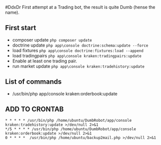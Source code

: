 #DdxDr
First attempt at a Trading bot, the result is quite Dumb (hense the name).

## First start

* composer update ``php composer update``
* doctrine update ``php app\console doctrine:schema:update --force``
* load fixtures    ``php app\console doctrine:fixtures:load --append``
* load tradingpairs ``php app\console kraken:tradingpairs:update``
* Enable at least one trading pair.
* run market update ``php app\console kraken:tradehistory:update``

## List of commands
 * /usr/bin/php app/console kraken:orderbook:update


## ADD TO CRONTAB
```
* * * * * /usr/bin/php /home/ubuntu/DumbRobot/app/console kraken:tradehistory:update >/dev/null 2>&1
*/5 * * * * /usr/bin/php /home/ubuntu/DumbRobot/app/console kraken:orderbook:update >/dev/null 2>&1
0 * * * *  /usr/bin/php /home/ubuntu/backup2mail.php >/dev/null 2>&1
```
